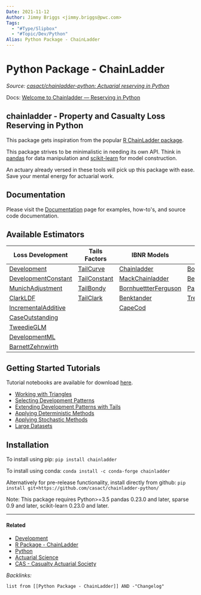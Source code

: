 ```yaml
---
Date: 2021-11-12
Author: Jimmy Briggs <jimmy.briggs@pwc.com>
Tags:
  - "#Type/Slipbox"
  - "#Topic/Dev/Python"
Alias: Python Package - ChainLadder
---
```


# Python Package - ChainLadder

*Source: [casact/chainladder-python: Actuarial reserving in Python](https://github.com/casact/chainladder-python)*

Docs: [Welcome to Chainladder — Reserving in Python](https://chainladder-python.readthedocs.io/en/latest/intro.html)

## chainladder - Property and Casualty Loss Reserving in Python

This package gets inspiration from the popular [R ChainLadder package](https://github.com/mages/ChainLadder).

This package strives to be minimalistic in needing its own API. Think in [pandas](https://pandas.pydata.org/) for data manipulation and [scikit-learn](https://scikit-learn.org/latest/index.html) for model construction. 

An actuary already versed in these tools will pick up this package with ease. Save your mental energy for actuarial work.

## Documentation

Please visit the [Documentation](https://chainladder-python.readthedocs.io/en/latest/) page for examples, how-to's, and source code documentation.

## Available Estimators

|Loss Development|Tails Factors|IBNR Models|Adjustments|Workflow|
|----------------|-------------|-----------|-----------|--------|
|[Development](https://chainladder-python.readthedocs.io/en/latest/development.html#development)|[TailCurve](https://chainladder-python.readthedocs.io/en/latest/tails.html#tailcurve)|[Chainladder](https://chainladder-python.readthedocs.io/en/latest/methods.html#chainladder)|[BootstrapODPSample](https://chainladder-python.readthedocs.io/en/latest/adjustments.html#bootstrapodpsample)|[VotingChainladder](https://chainladder-python.readthedocs.io/en/latest/workflow.html#votingchainladder)|
|[DevelopmentConstant](https://chainladder-python.readthedocs.io/en/latest/development.html#developmentconstant)|[TailConstant](https://chainladder-python.readthedocs.io/en/latest/tails.html#tailconstant)|[MackChainladder](https://chainladder-python.readthedocs.io/en/latest/methods.html#mackchainladder)|[BerquistSherman](https://chainladder-python.readthedocs.io/en/latest/adjustments.html#berquistsherman)|[Pipeline](https://chainladder-python.readthedocs.io/en/latest/workflow.html#pipeline)|
|[MunichAdjustment](https://chainladder-python.readthedocs.io/en/latest/development.html#munichadjustment)|[TailBondy](https://chainladder-python.readthedocs.io/en/latest/tails.html#tailbondy)|[BornhuettterFerguson](https://chainladder-python.readthedocs.io/en/latest/methods.html#bornhuetterferguson)|[ParallelogramOLF](https://chainladder-python.readthedocs.io/en/latest/adjustments.html#parallelogramolf)|[GridSearch](https://chainladder-python.readthedocs.io/en/latest/workflow.html#gridsearch)|
|[ClarkLDF](https://chainladder-python.readthedocs.io/en/latest/development.html#clarkldf)|[TailClark](https://chainladder-python.readthedocs.io/en/latest/tails.html#tailclark)|[Benktander](https://chainladder-python.readthedocs.io/en/latest/methods.html#benktander)|[Trend](https://chainladder-python.readthedocs.io/en/latest/adjustments.html#trend)||
|[IncrementalAdditive](https://chainladder-python.readthedocs.io/en/latest/development.html#incrementaladditive)||[CapeCod](https://chainladder-python.readthedocs.io/en/latest/methods.html#capecod)|||
|[CaseOutstanding](https://chainladder-python.readthedocs.io/en/latest/development.html#caseoutstanding)|||||
|[TweedieGLM](https://chainladder-python.readthedocs.io/en/latest/development.html#tweedieglm)|||||
|[DevelopmentML](https://chainladder-python.readthedocs.io/en/latest/development.html#developmentml)|||||
|[BarnettZehnwirth](https://chainladder-python.readthedocs.io/en/latest/development.html#barnettzehnwirth)|||||

## Getting Started Tutorials

Tutorial notebooks are available for download [here](https://github.com/casact/chainladder-python/tree/latest/docs/tutorials).

* [Working with Triangles](https://chainladder-python.readthedocs.io/en/latest/tutorials/triangle-tutorial.html)
* [Selecting Development Patterns](https://chainladder-python.readthedocs.io/en/latest/tutorials/development-tutorial.html)
* [Extending Development Patterns with Tails](https://chainladder-python.readthedocs.io/en/latest/tutorials/tail-tutorial.html)
* [Applying Deterministic Methods](https://chainladder-python.readthedocs.io/en/latest/tutorials/deterministic-tutorial.html)
* [Applying Stochastic Methods](https://chainladder-python.readthedocs.io/en/latest/tutorials/stochastic-tutorial.html)
* [Large Datasets](https://chainladder-python.readthedocs.io/en/latest/tutorials/large-datasets.html)

## Installation

To install using pip: `pip install chainladder`

To install using conda: `conda install -c conda-forge chainladder`

Alternatively for pre-release functionality, install directly from github: `pip install git+https://github.com/casact/chainladder-python/`

Note: This package requires Python>=3.5 pandas 0.23.0 and later, sparse 0.9 and later, scikit-learn 0.23.0 and later.

---

#### Related

* [Development](../MOCs/Development.md)
* [R Package - ChainLadder](R%20Package%20-%20ChainLadder.md)
* [Python](../MOCs/Python.md)
* [Actuarial Science](../MOCs/Actuarial%20Science.md)
* [CAS - Casualty Actuarial Society](CAS%20-%20Casualty%20Actuarial%20Society.md)

*Backlinks:*

````dataview
list from [[Python Package - ChainLadder]] AND -"Changelog"
````
